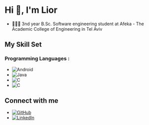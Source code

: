 # Hi 👋, I'm Lior

- 👨🏻‍🎓 3nd year B.Sc. Software engineering student at Afeka - The Academic College of Engineering in Tel Aviv 

## My Skill Set

### Programming Languages :
- ![Android](https://img.shields.io/badge/Android-3DDC84?style=for-the-badge&logo=android&logoColor=white)
- ![Java](https://img.shields.io/badge/Java-ED8B00?style=for-the-badge&logo=JAVA&logoColor=white)
- ![C](https://img.shields.io/badge/C-00599C?style=for-the-badge&logo=c&logoColor=white)
- ![C](https://img.shields.io/badge/python-00599?style=for-the-badge&logo=Python&logoColor=white)

## Connect with me
- [![GitHub](https://img.shields.io/badge/GitHub-100000?style=for-the-badge&logo=github&logoColor=white)]([https://github.com/ShaniHalali](https://github.com/Lioravraham5))
- [![LinkedIn](https://img.shields.io/badge/LinkedIn-0077B5?style=for-the-badge&logo=linkedin&logoColor=white)](https://www.linkedin.com/in/lior-avraham-468796247?utm_source=share&utm_campaign=share_via&utm_content=profile&utm_medium=android_app)
